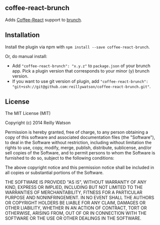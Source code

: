 ## coffee-react-brunch
Adds [Coffee-React](https://github.com/jsdf/coffee-react) support to
[brunch](http://brunch.io).

## Installation
Install the plugin via npm with `npm install --save coffee-react-brunch`.

Or, do manual install:

* Add `"coffee-react-brunch": "x.y.z"` to `package.json` of your brunch app.
  Pick a plugin version that corresponds to your minor (y) brunch version.
* If you want to use git version of plugin, add
`"coffee-react-brunch": "git+ssh://git@github.com:reillywatson/coffee-react-brunch.git"`.

## License

The MIT License (MIT)

Copyright (c) 2014 Reilly Watson

Permission is hereby granted, free of charge, to any person obtaining a copy
of this software and associated documentation files (the "Software"), to deal
in the Software without restriction, including without limitation the rights
to use, copy, modify, merge, publish, distribute, sublicense, and/or sell
copies of the Software, and to permit persons to whom the Software is
furnished to do so, subject to the following conditions:

The above copyright notice and this permission notice shall be included in
all copies or substantial portions of the Software.

THE SOFTWARE IS PROVIDED "AS IS", WITHOUT WARRANTY OF ANY KIND, EXPRESS OR
IMPLIED, INCLUDING BUT NOT LIMITED TO THE WARRANTIES OF MERCHANTABILITY,
FITNESS FOR A PARTICULAR PURPOSE AND NONINFRINGEMENT. IN NO EVENT SHALL THE
AUTHORS OR COPYRIGHT HOLDERS BE LIABLE FOR ANY CLAIM, DAMAGES OR OTHER
LIABILITY, WHETHER IN AN ACTION OF CONTRACT, TORT OR OTHERWISE, ARISING FROM,
OUT OF OR IN CONNECTION WITH THE SOFTWARE OR THE USE OR OTHER DEALINGS IN
THE SOFTWARE.
